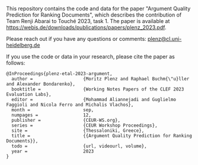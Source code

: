 This repository contains the code and data for the paper "Argument Quality Prediction for Ranking Documents", which describes the contribution of Team Renji Abarai to Touché 2023, task 1. The paper is available at https://webis.de/downloads/publications/papers/plenz_2023.pdf.

Please reach out if you have any questions or comments: plenz@cl.uni-heidelberg.de 

If you use the code or data in your research, please cite the paper as follows:

```
@InProceedings{plenz-etal-2023-argument,
  author =                   {Moritz Plenz and Raphael Buchm{\"u}ller and Alexander Bondarenko},
  booktitle =                {Working Notes Papers of the CLEF 2023 Evaluation Labs},
  editor =                   {Mohammad Aliannejadi and Guglielmo Faggioli and Nicola Ferro and Michalis Vlachos},
  month =                    sep,
  numpages =                 12,
  publisher =                {CEUR-WS.org},
  series =                   {CEUR Workshop Proceedings},
  site =                     {Thessaloniki, Greece},
  title =                    {{Argument Quality Prediction for Ranking Documents}},
  todo =                     {url, videourl, volume},
  year =                     2023
}
```